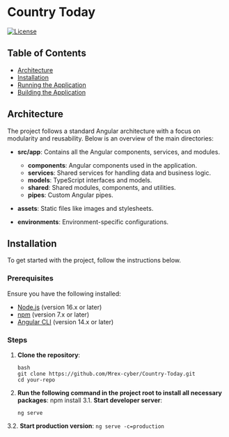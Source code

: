# Country Today

[![License](https://img.shields.io/badge/license-MIT-green.svg)](LICENSE)

## Table of Contents

- [Architecture](#architecture)
- [Installation](#installation)
- [Running the Application](#running-the-application)
- [Building the Application](#building-the-application)

## Architecture

The project follows a standard Angular architecture with a focus on modularity and reusability. Below is an overview of the main directories:

- **src/app**: Contains all the Angular components, services, and modules.
  - **components**: Angular components used in the application.
  - **services**: Shared services for handling data and business logic.
  - **models**: TypeScript interfaces and models.
  - **shared**: Shared modules, components, and utilities.
  - **pipes**: Custom Angular pipes.
  
- **assets**: Static files like images and stylesheets.
- **environments**: Environment-specific configurations.

## Installation

To get started with the project, follow the instructions below.

### Prerequisites

Ensure you have the following installed:

- [Node.js](https://nodejs.org/) (version 16.x or later)
- [npm](https://www.npmjs.com/) (version 7.x or later)
- [Angular CLI](https://cli.angular.io/) (version 14.x or later)

### Steps

1. **Clone the repository**:
   ```
   bash
   git clone https://github.com/Mrex-cyber/Country-Today.git
   cd your-repo
   ```
2. **Run the following command in the project root to install all necessary packages**:
   npm install
3.1. **Start developer server**:
    ```
    ng serve
    ```
3.2. **Start production version**:
    ```
    ng serve -c=production
     ```
